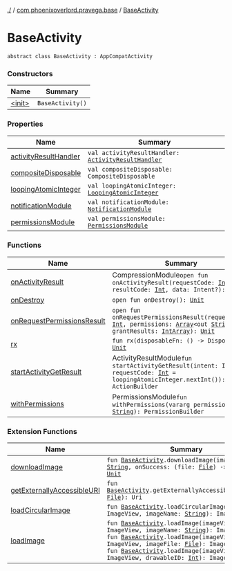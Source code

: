 [./](../../index.md) / [com.phoenixoverlord.pravega.base](../index.md) / [BaseActivity](./index.md)

# BaseActivity

`abstract class BaseActivity : AppCompatActivity`

### Constructors

| Name | Summary |
|---|---|
| [&lt;init&gt;](-init-.md) | `BaseActivity()` |

### Properties

| Name | Summary |
|---|---|
| [activityResultHandler](activity-result-handler.md) | `val activityResultHandler: `[`ActivityResultHandler`](../../com.phoenixoverlord.pravega.mechanisms/-activity-result-handler/index.md) |
| [compositeDisposable](composite-disposable.md) | `val compositeDisposable: CompositeDisposable` |
| [loopingAtomicInteger](looping-atomic-integer.md) | `val loopingAtomicInteger: `[`LoopingAtomicInteger`](../../com.phoenixoverlord.pravega.utils/-looping-atomic-integer/index.md) |
| [notificationModule](notification-module.md) | `val notificationModule: `[`NotificationModule`](../../com.phoenixoverlord.pravega.mechanisms/-notification-module/index.md) |
| [permissionsModule](permissions-module.md) | `val permissionsModule: `[`PermissionsModule`](../../com.phoenixoverlord.pravega.mechanisms/-permissions-module/index.md) |

### Functions

| Name | Summary |
|---|---|
| [onActivityResult](on-activity-result.md) | CompressionModule`open fun onActivityResult(requestCode: `[`Int`](https://kotlinlang.org/api/latest/jvm/stdlib/kotlin/-int/index.html)`, resultCode: `[`Int`](https://kotlinlang.org/api/latest/jvm/stdlib/kotlin/-int/index.html)`, data: Intent?): `[`Unit`](https://kotlinlang.org/api/latest/jvm/stdlib/kotlin/-unit/index.html) |
| [onDestroy](on-destroy.md) | `open fun onDestroy(): `[`Unit`](https://kotlinlang.org/api/latest/jvm/stdlib/kotlin/-unit/index.html) |
| [onRequestPermissionsResult](on-request-permissions-result.md) | `open fun onRequestPermissionsResult(requestCode: `[`Int`](https://kotlinlang.org/api/latest/jvm/stdlib/kotlin/-int/index.html)`, permissions: `[`Array`](https://kotlinlang.org/api/latest/jvm/stdlib/kotlin/-array/index.html)`<out `[`String`](https://kotlinlang.org/api/latest/jvm/stdlib/kotlin/-string/index.html)`>, grantResults: `[`IntArray`](https://kotlinlang.org/api/latest/jvm/stdlib/kotlin/-int-array/index.html)`): `[`Unit`](https://kotlinlang.org/api/latest/jvm/stdlib/kotlin/-unit/index.html) |
| [rx](rx.md) | `fun rx(disposableFn: () -> Disposable): `[`Unit`](https://kotlinlang.org/api/latest/jvm/stdlib/kotlin/-unit/index.html) |
| [startActivityGetResult](start-activity-get-result.md) | ActivityResultModule`fun startActivityGetResult(intent: Intent, requestCode: `[`Int`](https://kotlinlang.org/api/latest/jvm/stdlib/kotlin/-int/index.html)` = loopingAtomicInteger.nextInt()): ActionBuilder` |
| [withPermissions](with-permissions.md) | PermissionsModule`fun withPermissions(vararg permissions: `[`String`](https://kotlinlang.org/api/latest/jvm/stdlib/kotlin/-string/index.html)`): PermissionBuilder` |

### Extension Functions

| Name | Summary |
|---|---|
| [downloadImage](../../com.phoenixoverlord.pravega.extensions/download-image.md) | `fun `[`BaseActivity`](./index.md)`.downloadImage(imageName: `[`String`](https://kotlinlang.org/api/latest/jvm/stdlib/kotlin/-string/index.html)`, onSuccess: (file: `[`File`](https://docs.oracle.com/javase/6/docs/api/java/io/File.html)`) -> `[`Unit`](https://kotlinlang.org/api/latest/jvm/stdlib/kotlin/-unit/index.html)`): `[`Unit`](https://kotlinlang.org/api/latest/jvm/stdlib/kotlin/-unit/index.html) |
| [getExternallyAccessibleURI](../../com.phoenixoverlord.pravega.extensions/get-externally-accessible-u-r-i.md) | `fun `[`BaseActivity`](./index.md)`.getExternallyAccessibleURI(file: `[`File`](https://docs.oracle.com/javase/6/docs/api/java/io/File.html)`): Uri` |
| [loadCircularImage](../../com.phoenixoverlord.pravega.extensions/load-circular-image.md) | `fun `[`BaseActivity`](./index.md)`.loadCircularImage(imageView: ImageView, imageName: `[`String`](https://kotlinlang.org/api/latest/jvm/stdlib/kotlin/-string/index.html)`): ImageView` |
| [loadImage](../../com.phoenixoverlord.pravega.extensions/load-image.md) | `fun `[`BaseActivity`](./index.md)`.loadImage(imageView: ImageView, imageName: `[`String`](https://kotlinlang.org/api/latest/jvm/stdlib/kotlin/-string/index.html)`): ImageView`<br>`fun `[`BaseActivity`](./index.md)`.loadImage(imageView: ImageView, imageFile: `[`File`](https://docs.oracle.com/javase/6/docs/api/java/io/File.html)`): ImageView`<br>`fun `[`BaseActivity`](./index.md)`.loadImage(imageView: ImageView, drawableID: `[`Int`](https://kotlinlang.org/api/latest/jvm/stdlib/kotlin/-int/index.html)`): ImageView` |
